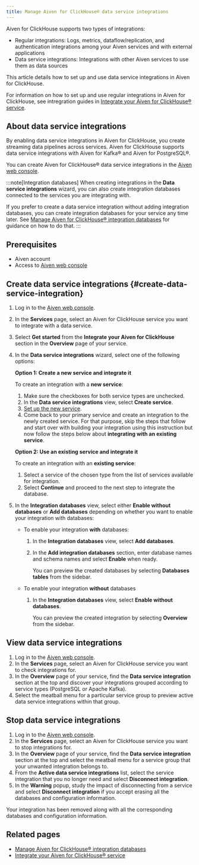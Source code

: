 ```yaml
---
title: Manage Aiven for ClickHouse® data service integrations
---
```


Aiven for ClickHouse supports two types of integrations:

-   Regular integrations: Logs, metrics, dataflow/replication, and
    authentication integrations among your Aiven services and with
    external applications
-   Data service integrations: Integrations with other Aiven services to
    use them as data sources

This article details how to set up and use data service integrations in
Aiven for ClickHouse.

For information on how to set up and use regular integrations in Aiven
for ClickHouse, see intregration guides in
[Integrate your Aiven for ClickHouse® service](/docs/products/clickhouse/howto/list-integrations).

## About data service integrations

By enabling data service integrations in Aiven for ClickHouse, you
create streaming data pipelines across services. Aiven for ClickHouse
supports data service integrations with Aiven for Kafka® and Aiven for
PostgreSQL®.

You can create Aiven for ClickHouse® data service integrations in the
[Aiven web console](https://console.aiven.io/).

:::note[Integration databases]
When creating integrations in the **Data service integrations** wizard,
you can also create integration databases connected to the services you
are integrating with.

If you prefer to create a data service integration without adding
integration databases, you can create integration databases for your
service any time later. See
[Manage Aiven for ClickHouse® integration databases](/docs/products/clickhouse/howto/integration-databases) for guidance on how to do that.
:::

## Prerequisites

-   Aiven account
-   Access to [Aiven web console](https://console.aiven.io/)

## Create data service integrations {#create-data-service-integration}

1.  Log in to the [Aiven web console](https://console.aiven.io/).

1.  In the **Services** page, select an Aiven for ClickHouse service you
    want to integrate with a data service.

1.  Select **Get started** from the **Integrate your Aiven for
    ClickHouse** section in the **Overview** page of your service.

1.  In the **Data service integrations** wizard, select one of the
    following options:

    **Option 1: Create a new service and integrate it**

    To create an integration with a **new service**:

    1.  Make sure the checkboxes for both service types are unchecked.
    1.  In the **Data service integrations** view, select **Create
        service**.
    1.  [Set up the new service](/docs/platform/howto/create_new_service).
    1.  Come back to your primary service and create an integration to
        the newly created service. For that purpose, skip the steps that
        follow and start over with building your integration using this
        instruction but now follow the steps below about **integrating
        with an existing service**.

    **Option 2: Use an existing service and integrate it**

    To create an integration with an **existing service**:

    1.  Select a service of the chosen type from the list of services
        available for integration.
    1.  Select **Continue** and proceed to the next step to integrate
        the database.

1.  In the **Integration databases** view, select either **Enable
    without databases** or **Add databases** depending on whether you
    want to enable your integration with databases:

    -   To enable your integration **with** databases:
        1.  In the **Integration databases** view, select **Add
            databases**.

        1.  In the **Add integration databases** section, enter database
            names and schema names and select **Enable** when ready.

            You can preview the created databases by selecting
            **Databases tables** from the sidebar.
    -   To enable your integration **without** databases
        1.  In the **Integration databases** view, select **Enable
            without databases**.

            You can preview the created integration by selecting
            **Overview** from the sidebar.

## View data service integrations

1.  Log in to the [Aiven web console](https://console.aiven.io/).
1.  In the **Services** page, select an Aiven for ClickHouse service you
    want to check integrations for.
1.  In the **Overview** page of your service, find the **Data service
    integration** section at the top and discover your integrations
    grouped according to service types (PostgreSQL or Apache Kafka).
1.  Select the meatball menu for a particular service group to preview
    active data service integrations within that group.

## Stop data service integrations

1.  Log in to the [Aiven web console](https://console.aiven.io/).
1.  In the **Services** page, select an Aiven for ClickHouse service you
    want to stop integrations for.
1.  In the **Overview** page of your service, find the **Data service
    integration** section at the top and select the meatball menu for a
    service group that your unwanted integration belongs to.
1.  From the **Active data service integrations** list, select the
    service integration that you no longer need and select **Disconnect
    integration**.
1.  In the **Warning** popup, study the impact of disconnecting from a
    service and select **Disconnect integration** if you accept erasing
    all the databases and configuration information.

Your integration has been removed along with all the corresponding
databases and configuration information.

## Related pages

-   [Manage Aiven for ClickHouse® integration databases](/docs/products/clickhouse/howto/integration-databases)
-   [Integrate your Aiven for ClickHouse® service](/docs/products/clickhouse/howto/list-integrations)
